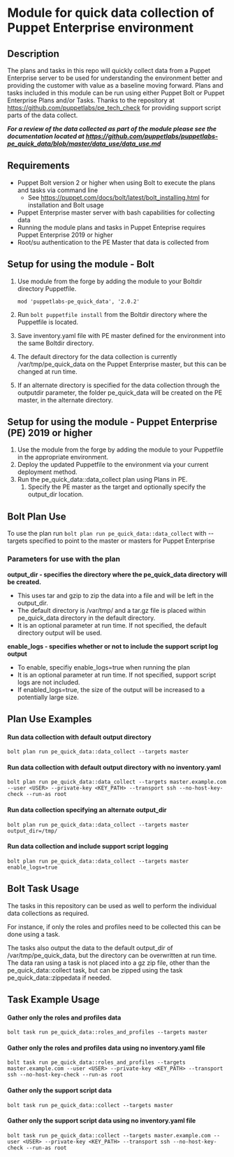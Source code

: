 # Module for quick data collection of Puppet Enterprise environment

## Description

The plans and tasks in this repo will quickly collect data from a Puppet Enterprise server to be used for understanding the environment better and providing the customer with value as a baseline moving forward.  Plans and tasks included in this module can be run using either Puppet Bolt or Puppet Enterprise Plans and/or Tasks. Thanks to the repository at https://github.com/puppetlabs/pe_tech_check for providing support script parts of the data collect.   

***For a review of the data collected as part of the module please see the documentation located at https://github.com/puppetlabs/puppetlabs-pe_quick_data/blob/master/data_use/data_use.md***

## Requirements

- Puppet Bolt version 2 or higher when using Bolt to execute the plans and tasks via command line
    - See https://puppet.com/docs/bolt/latest/bolt_installing.html for installation and Bolt usage
- Puppet Enterprise master server with bash capabilities for collecting data
- Running the module plans and tasks in Puppet Enteprise requires Puppet Enterprise 2019 or higher 
- Root/su authentication to the PE Master that data is collected from

## Setup for using the module - Bolt

1. Use module from the forge by adding the module to your Boltdir directory Puppetfile.

    ```
    mod 'puppetlabs-pe_quick_data', '2.0.2'
    ```
2. Run ```bolt puppetfile install``` from the Boltdir directory where the Puppetfile is located.
3. Save inventory.yaml file with PE master defined for the environment into the same Boltdir directory.
4. The default directory for the data collection is currently /var/tmp/pe_quick_data on the Puppet Enterprise master, but this can be changed at run time.
5. If an alternate directory is specified for the data collection through the outputdir parameter, the folder pe_quick_data will be created on the PE master, in the alternate directory.

## Setup for using the module - Puppet Enterprise (PE) 2019 or higher

1. Use the module from the forge by adding the module to your Puppetfile in the appropriate environment.
2. Deploy the updated Puppetfile to the environment via your current deployment method.
3. Run the pe_quick_data::data_collect plan using Plans in PE.
    1. Specify the PE master as the target and optionally specify the output_dir location.

## Bolt Plan Use

To use the plan run `bolt plan run pe_quick_data::data_collect` with --targets specified to point to the master or masters for Puppet Enterprise

### Parameters for use with the plan

**output_dir - specifies the directory where the pe_quick_data directory will be created.**
  * This uses tar and gzip to zip the data into a file and will be left in the output_dir.   
  * The default directory is /var/tmp/ and a tar.gz file is placed within pe_quick_data directory in the default directory.
  * It is an optional parameter at run time.  If not specified, the default directory output will be used.

**enable_logs - specifies whether or not to include the support script log output**
  * To enable, specifiy enable_logs=true when running the plan
  * It is an optional parameter at run time.  If not specified, support script logs are not included.
  * If enabled_logs=true, the size of the output will be increased to a potentially large size.

## Plan Use Examples

#### **Run data collection with default output directory**

```
bolt plan run pe_quick_data::data_collect --targets master
```

#### **Run data collection with default output directory with no inventory.yaml**

```
bolt plan run pe_quick_data::data_collect --targets master.example.com --user <USER> --private-key <KEY_PATH> --transport ssh --no-host-key-check --run-as root
```

#### **Run data collection specifying an alternate output_dir**

```
bolt plan run pe_quick_data::data_collect --targets master output_dir=/tmp/
```

#### **Run data collection and include support script logging**

```
bolt plan run pe_quick_data::data_collect --targets master enable_logs=true
```

## Bolt Task Usage

The tasks in this repository can be used as well to perform the individual data collections as required.   

For instance, if only the roles and profiles need to be collected this can be done using a task.   

The tasks also output the data to the default output_dir of /var/tmp/pe_quick_data, but the directory can be overwritten at run time.  The data ran using a task is not placed into a gz zip file, other than the pe_quick_data::collect task, but can be zipped using the task pe_quick_data::zippedata if needed.   

## Task Example Usage

#### **Gather only the roles and profiles data**

```
bolt task run pe_quick_data::roles_and_profiles --targets master
```

#### **Gather only the roles and profiles data using no inventory.yaml file**

```
bolt task run pe_quick_data::roles_and_profiles --targets master.example.com --user <USER> --private-key <KEY_PATH> --transport ssh --no-host-key-check --run-as root
```

#### **Gather only the support script data**

```
bolt task run pe_quick_data::collect --targets master
```

#### **Gather only the support script data using no inventory.yaml file**

```
bolt task run pe_quick_data::collect --targets master.example.com --user <USER> --private-key <KEY_PATH> --transport ssh --no-host-key-check --run-as root
```